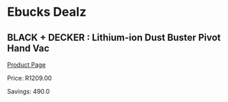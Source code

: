 
# Ebucks Dealz
## BLACK + DECKER : Lithium-ion Dust Buster Pivot Hand Vac
[Product Page](https://www.ebucks.com/web/shop/productSelected.do?prodId=570825366&catId=370101825)

Price: R1209.00

Savings: 490.0


	